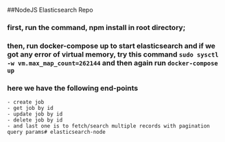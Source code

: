 ##NodeJS Elasticsearch Repo

### first, run the command, npm install in root directory;

### then, run docker-compose up to start elasticsearch and if we got any error of virtual memory, try this command `sudo sysctl -w vm.max_map_count=262144` and then again run `docker-compose up`

### here we have the following end-points
    - create job
    - get job by id
    - update job by id
    - delete job by id
    - and last one is to fetch/search multiple records with pagination query params# elasticsearch-node
